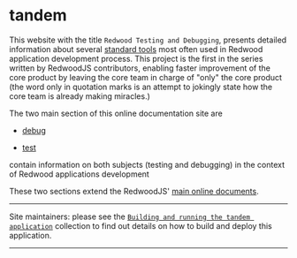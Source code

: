 # tandem

This website with the title `Redwood Testing and Debugging`, presents detailed information about several [standard tools](https://rw-community.org/tools/introduction) most often used in Redwood application development process. This project is the first in the series written by RedwoodJS contributors, enabling faster improvement of the core product by leaving the core team in charge of "only" the core product (the word only in quotation marks is an attempt to jokingly state how the core team is already making miracles.)

The two main section of this online documentation site are

- [debug](https://rw-community.org/how-to/debug/introduction)

- [test](https://rw-community.org/how-to/test/introduction)

contain information on both subjects (testing and debugging) in the context of Redwood applications development

These two sections extend the RedwoodJS' [main online documents](https://redwoodjs.com/docs/introduction).

---

Site maintainers: please see the [`Building and running the tandem application`](https://github.com/adriatic/tandem/issues/6) collection to find out details on how to build and deploy this application.

---
